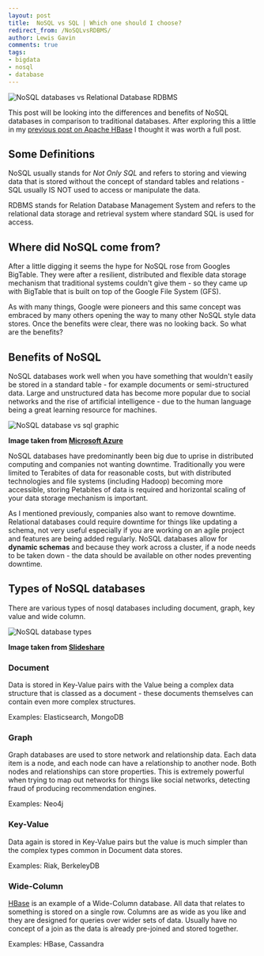 ```yaml
--- 
layout: post 
title:  NoSQL vs SQL | Which one should I choose? 
redirect_from: /NoSQLvsRDBMS/
author: Lewis Gavin 
comments: true 
tags: 
- bigdata 
- nosql
- database 
---
```


![NoSQL databases vs Relational Database RDBMS](https://www.lewisgavin.co.uk/images/nosqlvsrdbms.jpg)

This post will be looking into the differences and benefits of NoSQL databases in comparison to traditional databases. After exploring this a little in my [previous post on Apache HBase](http://www.lewisgavin.co.uk/HBase-Intro) I thought it was worth a full post.

## Some Definitions

NoSQL usually stands for *Not Only SQL* and refers to storing and viewing data that is stored without the concept of standard tables and relations - SQL usually IS NOT used to access or manipulate the data.

RDBMS stands for Relation Database Management System and refers to the relational data storage and retrieval system where standard SQL is used for access.

## Where did NoSQL come from?

After a little digging it seems the hype for NoSQL rose from Googles BigTable. They were after a resilient, distributed and flexible data storage mechanism that traditional systems couldn't give them - so they came up with BigTable that is built on top of the Google File System (GFS). 

As with many things, Google were pioneers and this same concept was embraced by many others opening the way to many other NoSQL style data stores. Once the benefits were clear, there was no looking back. So what are the benefits?

## Benefits of NoSQL

NoSQL databases work well when you have something that wouldn't easily be stored in a standard table - for example documents or semi-structured data. Large and unstructured data has become more popular due to social networks and the rise of artificial intelligence - due to the human language being a great learning resource for machines. 

![NoSQL database vs sql graphic](https://acom.azurecomcdn.net/80C57D/cdn/mediahandler/docarticles/dpsmedia-prod/azure.microsoft.com/en-us/documentation/articles/documentdb-nosql-vs-sql/20160816064407/nosql-vs-sql-overview.jpg)

**Image taken from [Microsoft Azure](https://azure.microsoft.com/en-us/documentation/articles/documentdb-nosql-vs-sql/)**

NoSQL databases have predominantly been big due to uprise in distributed computing and companies not wanting downtime. Traditionally you were limited to Terabites of data for reasonable costs, but with distributed technologies and file systems (including Hadoop) becoming more accessible, storing Petabites of data is required and horizontal scaling of your data storage mechanism is important. 

As I mentioned previously, companies also want to remove downtime. Relational databases could require downtime for things like updating a schema, not very useful especially if you are working on an agile project and features are being added regularly. NoSQL databases allow for **dynamic schemas** and because they work across a cluster, if a node needs to be taken down - the data should be available on other nodes preventing downtime.


## Types of NoSQL databases

There are various types of nosql databases including document, graph, key value and wide column.

![NoSQL database types](http://image.slidesharecdn.com/nosqldatabasesandmanagingbigdata-long-120508102959-phpapp02/95/nosql-databases-and-managing-big-data-12-728.jpg?cb=1336473183)

**Image taken from [Slideshare](http://www.slideshare.net/spf13/nosql-databases-and-managing-big-data)**

### Document

Data is stored in Key-Value pairs with the Value being a complex data structure that is classed as a document - these documents themselves can contain even more complex structures.

Examples: Elasticsearch, MongoDB

### Graph

Graph databases are used to store network and relationship data. Each data item is a node, and each node can have a relationship to another node. Both nodes and relationships can store properties. This is extremely powerful when trying to map out networks for things like social networks, detecting fraud of producing recommendation engines.

Examples: Neo4j

### Key-Value 

Data again is stored in Key-Value pairs but the value is much simpler than the complex types common in Document data stores. 

Examples: Riak, BerkeleyDB

### Wide-Column

[HBase](http://www.lewisgavin.co.uk/HBase-Intro) is an example of a Wide-Column database. All data that relates to something is stored on a single row. Columns are as wide as you like and they are designed for queries over wider sets of data. Usually have no concept of a join as the data is already pre-joined and stored together.

Examples: HBase, Cassandra

